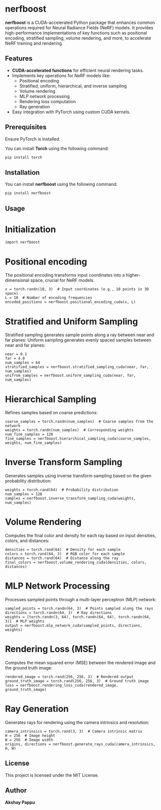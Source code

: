 # nerfboost

**nerfboost** is a CUDA-accelerated Python package that enhances common operations required for Neural Radiance Fields (NeRF) models. It provides high-performance implementations of key functions such as positional encoding, stratified sampling, volume rendering, and more, to accelerate NeRF training and rendering.

## Features

- **CUDA-accelerated functions** for efficient neural rendering tasks.
- Implements key operations for NeRF models like:
  - Positional encoding
  - Stratified, uniform, hierarchical, and inverse sampling
  - Volume rendering
  - MLP network processing
  - Rendering loss computation
  - Ray generation
- Easy integration with PyTorch using custom CUDA kernels.

## Prerequisites

Ensure PyTorch is installed. 

You can install **Torch** using the following command:

```bash
pip install torch
```

## Installation

You can install **nerfboost** using the following command:

```bash
pip install nerfboost
```

## Usage

# Initialization

```
import nerfboost
```

# Positional encoding
The positional encoding transforms input coordinates into a higher-dimensional space, crucial for NeRF models.

```
x = torch.randn(10, 3)  # Input coordinates (e.g., 10 points in 3D space)
L = 10  # Number of encoding frequencies
encoded_positions = nerfboost.positional_encoding_cuda(x, L)

```

# Stratified and Uniform Sampling
Stratified sampling generates sample points along a ray between near and far planes:
Uniform sampling generates evenly spaced samples between near and far planes:


```
near = 0.1
far = 4.0
num_samples = 64
stratified_samples = nerfboost.stratified_sampling_cuda(near, far, num_samples)
unifrom_samples = nerfboost.uniform_sampling_cuda(near, far, num_samples)
```

# Hierarchical Sampling
Refines samples based on coarse predictions:

```
coarse_samples = torch.randn(num_samples)  # Coarse samples from the network
weights = torch.randn(num_samples)  # Corresponding weights
num_fine_samples = 128
fine_samples = nerfboost.hierarchical_sampling_cuda(coarse_samples, weights, num_fine_samples)
```

# Inverse Transform Sampling
Generates samples using inverse transform sampling based on the given probability distribution:

```
weights = torch.rand(64)  # Probability distribution
num_samples = 128
samples = nerfboost.inverse_transform_sampling_cuda(weights, num_samples)
```

# Volume Rendering
Computes the final color and density for each ray based on input densities, colors, and distances:

```
densities = torch.rand(64)  # Density for each sample
colors = torch.rand(64, 3)  # RGB color for each sample
distances = torch.rand(64)  # Distance along the ray
final_colors = nerfboost.volume_rendering_cuda(densities, colors, distances)
```

# MLP Network Processing
Processes sampled points through a multi-layer perceptron (MLP) network:

```
sampled_points = torch.randn(64, 3)  # Points sampled along the rays
directions = torch.randn(64, 3)  # Ray directions
weights = [torch.randn(3, 64), torch.randn(64, 64), torch.randn(64, 3)]  # MLP weights
output = nerfboost.mlp_network_cuda(sampled_points, directions, weights)
```

# Rendering Loss (MSE)
Computes the mean squared error (MSE) between the rendered image and the ground truth image:

```
rendered_image = torch.rand(256, 256, 3)  # Rendered output
ground_truth_image = torch.rand(256, 256, 3)  # Ground truth image
loss = nerfboost.rendering_loss_cuda(rendered_image, ground_truth_image)
```

# Ray Generation
Generates rays for rendering using the camera intrinsics and resolution:

```
camera_intrinsics = torch.rand(3, 3)  # Camera intrinsic matrix
H = 256  # Image height
W = 256  # Image width
origins, directions = nerfboost.generate_rays_cuda(camera_intrinsics, H, W)
```

## License

This project is licensed under the MIT License.

## Author

**Akshay Pappu**
